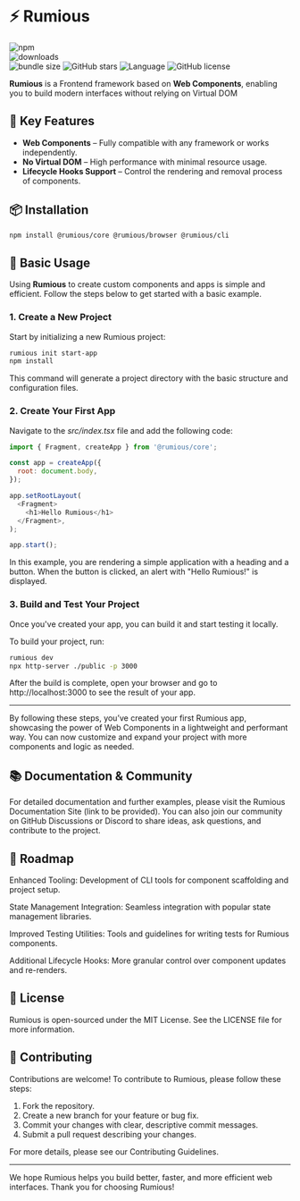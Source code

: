 # ⚡ Rumious

![npm](https://img.shields.io/npm/v/@rumious/core)  
![downloads](https://img.shields.io/npm/dt/@rumious/core)  
![bundle size](https://img.shields.io/bundlephobia/min/@rumious/core)
![GitHub stars](https://img.shields.io/github/stars/smtdfc/rumious?style=social)
![Language](https://img.shields.io/github/languages/top/smtdfc/rumious)
![GitHub license](https://img.shields.io/github/license/smtdfc/rumious)

**Rumious** is a Frontend framework based on **Web Components**, enabling you to build modern interfaces without relying on Virtual DOM

## 🚀 Key Features

- **Web Components** – Fully compatible with any framework or works independently.
- **No Virtual DOM** – High performance with minimal resource usage.
- **Lifecycle Hooks Support** – Control the rendering and removal process of components.

## 📦 Installation

```sh
npm install @rumious/core @rumious/browser @rumious/cli
```

## 🔧 Basic Usage

Using **Rumious** to create custom components and apps is simple and efficient. Follow the steps below to get started with a basic example.

### 1. Create a New Project

Start by initializing a new Rumious project:

```sh
rumious init start-app
npm install
```

This command will generate a project directory with the basic structure and configuration files.

### 2. Create Your First App

Navigate to the _src/index.tsx_ file and add the following code:

```javascript
import { Fragment, createApp } from '@rumious/core';

const app = createApp({
  root: document.body,
});

app.setRootLayout(
  <Fragment>
    <h1>Hello Rumious</h1>
  </Fragment>,
);

app.start();
```

In this example, you are rendering a simple application with a heading and a button. When the button is clicked, an alert with "Hello Rumious!" is displayed.

### 3. Build and Test Your Project

Once you've created your app, you can build it and start testing it locally.

To build your project, run:

```sh
rumious dev
npx http-server ./public -p 3000
```

After the build is complete, open your browser and go to http://localhost:3000 to see the result of your app.

---

By following these steps, you’ve created your first Rumious app, showcasing the power of Web Components in a lightweight and performant way. You can now customize and expand your project with more components and logic as needed.

## 📚 Documentation & Community

For detailed documentation and further examples, please visit the Rumious Documentation Site (link to be provided). You can also join our community on GitHub Discussions or Discord to share ideas, ask questions, and contribute to the project.

## 🎯 Roadmap

Enhanced Tooling: Development of CLI tools for component scaffolding and project setup.

State Management Integration: Seamless integration with popular state management libraries.

Improved Testing Utilities: Tools and guidelines for writing tests for Rumious components.

Additional Lifecycle Hooks: More granular control over component updates and re-renders.

## 📄 License

Rumious is open-sourced under the MIT License. See the LICENSE file for more information.

## 🙏 Contributing

Contributions are welcome! To contribute to Rumious, please follow these steps:

1. Fork the repository.
2. Create a new branch for your feature or bug fix.
3. Commit your changes with clear, descriptive commit messages.
4. Submit a pull request describing your changes.

For more details, please see our Contributing Guidelines.

---

We hope Rumious helps you build better, faster, and more efficient web interfaces. Thank you for choosing Rumious!
